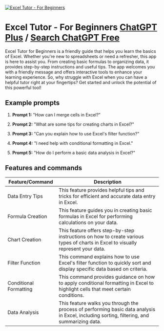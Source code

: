
[![Excel Tutor - For Beginners](https://files.oaiusercontent.com/file-2nKEqxgp1AgQij8qCW2pkPkO?se=2123-10-19T15%3A22%3A26Z&sp=r&sv=2021-08-06&sr=b&rscc=max-age%3D31536000%2C%20immutable&rscd=attachment%3B%20filename%3D22a6eb7f-7369-4bd0-bbfa-fc48bc2f2c8e.png&sig=jeDA8GCB%2BFuOWtOtsJ4iXMgZPvqwgj0ZYmdNygVI5bA%3D)](https://chat.openai.com/g/g-ZQop6S1Yr-excel-tutor-for-beginners)

# Excel Tutor - For Beginners [ChatGPT Plus](https://chat.openai.com/g/g-ZQop6S1Yr-excel-tutor-for-beginners) / [Search ChatGPT Free](https://gptcall.net/index.html#/?search=Excel%20Tutor%20-%20For%20Beginners)

Excel Tutor for Beginners is a friendly guide that helps you learn the basics of Excel. Whether you're new to spreadsheets or need a refresher, this app is here to assist you. From creating basic formulas to organizing data, it provides step-by-step instructions and useful tips. The app welcomes you with a friendly message and offers interactive tools to enhance your learning experience. So, why struggle with Excel when you can have a helpful tutor right at your fingertips? Get started and unlock the potential of this powerful tool!

## Example prompts

1. **Prompt 1:** "How can I merge cells in Excel?"

2. **Prompt 2:** "What are some tips for creating charts in Excel?"

3. **Prompt 3:** "Can you explain how to use Excel's filter function?"

4. **Prompt 4:** "I need help with conditional formatting in Excel."

5. **Prompt 5:** "How do I perform a basic data analysis in Excel?"


## Features and commands

| Feature/Command | Description |
| --- | --- |
| Data Entry Tips | This feature provides helpful tips and tricks for efficient and accurate data entry in Excel. |
| Formula Creation | This feature guides you in creating basic formulas in Excel for performing calculations on your data. |
| Chart Creation | This feature offers step-by-step instructions on how to create various types of charts in Excel to visually represent your data. |
| Filter Function | This command explains how to use Excel's filter function to quickly sort and display specific data based on criteria. |
| Conditional Formatting | This command provides guidance on how to apply conditional formatting in Excel to highlight cells that meet certain conditions. |
| Data Analysis | This feature walks you through the process of performing basic data analysis in Excel, including sorting, filtering, and summarizing data. |


